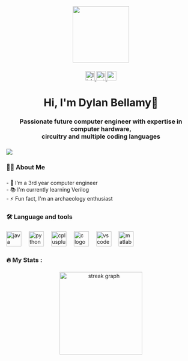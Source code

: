 <div align="center">
  <img height="150" src="https://media3.giphy.com/media/v1.Y2lkPTc5MGI3NjExYXJsZ2w4MmNkZWtpZWxxaXB0bmkwNHc3czhvZWk1dzNrOXR0b3doeCZlcD12MV9pbnRlcm5hbF9naWZfYnlfaWQmY3Q9Zw/2IudUHdI075HL02Pkk/giphy.gif"  />
</div>

###

<div align="center">
  <a href="https://www.linkedin.com/in/dylan-bellamy-634798367/" target="_blank">
    <img src="https://img.shields.io/static/v1?message=LinkedIn&logo=linkedin&label=&color=0077B5&logoColor=white&labelColor=&style=for-the-badge" height="25" alt="linkedin logo"  />
  </a>
  <a href="https://www.instagram.com/dylan._.bellamy/?hl=en" target="_blank">
    <img src="https://img.shields.io/static/v1?message=Instagram&logo=instagram&label=&color=E4405F&logoColor=white&labelColor=&style=for-the-badge" height="25" alt="instagram logo"  />
  </a>
  <a href="pickup.truck.dylan@gmail.com" target="_blank">
    <img src="https://img.shields.io/static/v1?message=Gmail&logo=gmail&label=&color=D14836&logoColor=white&labelColor=&style=for-the-badge" height="25" alt="gmail logo"  />
  </a>
</div>

###

<h1 align="center">Hi, I'm Dylan Bellamy👋</h1>

###

<h3 align="center">Passionate future computer engineer with expertise in computer hardware, <br>circuitry and multiple coding languages</h3>

###

<div align="left">
  <img src="https://visitor-badge.laobi.icu/badge?page_id=Dylan-Bellamy.Dylan-Bellamy&"  />
</div>

###

<h3 align="left">👩‍💻  About Me</h3>

###

<p align="left">- 🔭 I’m a 3rd year computer engineer<br>- 📚 I'm currently learning Verilog<br>- ⚡ Fun fact, I'm an archaeology enthusiast</p>

###

<h3 align="left">🛠 Language and tools</h3>

###

<div align="left">
  <img src="https://cdn.jsdelivr.net/gh/devicons/devicon/icons/java/java-original.svg" height="40" alt="java logo"  />
  <img width="12" />
  <img src="https://cdn.jsdelivr.net/gh/devicons/devicon/icons/python/python-original.svg" height="40" alt="python logo"  />
  <img width="12" />
  <img src="https://cdn.jsdelivr.net/gh/devicons/devicon/icons/cplusplus/cplusplus-original.svg" height="40" alt="cplusplus logo"  />
  <img width="12" />
  <img src="https://cdn.jsdelivr.net/gh/devicons/devicon/icons/c/c-original.svg" height="40" alt="c logo"  />
  <img width="12" />
  <img src="https://cdn.jsdelivr.net/gh/devicons/devicon/icons/vscode/vscode-original.svg" height="40" alt="vscode logo"  />
  <img width="12" />
  <img src="https://cdn.jsdelivr.net/gh/devicons/devicon/icons/matlab/matlab-original.svg" height="40" alt="matlab logo"  />
</div>

###

<h3 align="left">🔥   My Stats :</h3>

###

<div align="center">
  <img src="https://streak-stats.demolab.com?user=Dylan-Bellamy&locale=en&mode=daily&theme=dark&hide_border=false&border_radius=5&order=3" height="220" alt="streak graph"  />
</div>

###

